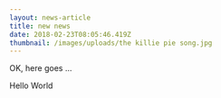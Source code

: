 ```yaml
---
layout: news-article
title: new news
date: 2018-02-23T08:05:46.419Z
thumbnail: /images/uploads/the killie pie song.jpg
---
```

OK, here goes ...

Hello World
